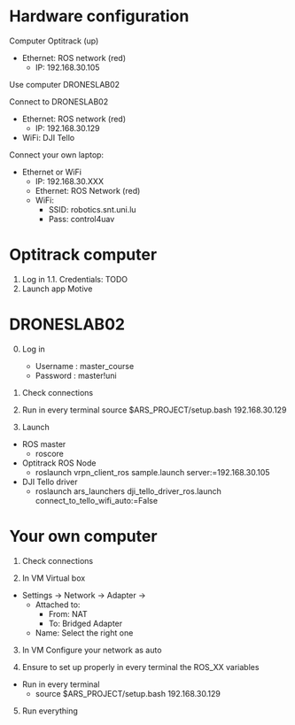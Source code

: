 
# Hardware configuration


Computer Optitrack (up)
- Ethernet: ROS network (red)
  - IP: 192.168.30.105


Use computer DRONESLAB02

Connect to DRONESLAB02
- Ethernet: ROS network (red)
  - IP: 192.168.30.129
- WiFi: DJI Tello

Connect your own laptop:
- Ethernet or WiFi
  - IP: 192.168.30.XXX
  - Ethernet: ROS Network (red)
  - WiFi: 
      - SSID: robotics.snt.uni.lu
      - Pass: control4uav



# Optitrack computer

1. Log in
  1.1. Credentials: TODO
2. Launch app Motive


# DRONESLAB02

0. Log in
    - Username : master_course
    - Password : master!uni


1. Check connections

2. Run in every terminal
    source $ARS_PROJECT/setup.bash 192.168.30.129

3. Launch
- ROS master
  - roscore
- Optitrack ROS Node
  - roslaunch vrpn_client_ros sample.launch server:=192.168.30.105
- DJI Tello driver
  - roslaunch ars_launchers dji_tello_driver_ros.launch connect_to_tello_wifi_auto:=False



# Your own computer

1. Check connections

2. In VM Virtual box
  - Settings -> Network -> Adapter -> 
    - Attached to:
      - From: NAT
      - To: Bridged Adapter
    - Name: Select the right one
    

3. In VM Configure your network as auto


4. Ensure to set up properly in every terminal the ROS_XX variables
  - Run in every terminal
    - source $ARS_PROJECT/setup.bash 192.168.30.129

5. Run everything
